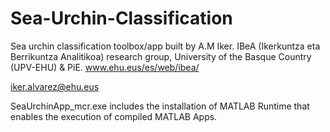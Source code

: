 # Sea-Urchin-Classification
Sea urchin classification toolbox/app built by A.M Iker. IBeA (Ikerkuntza eta Berrikuntza Analitikoa) research group, University of the Basque Country (UPV-EHU) & PiE. www.ehu.eus/es/web/ibea/

iker.alvarez@ehu.eus

SeaUrchinApp_mcr.exe includes the installation of MATLAB Runtime that enables the execution of compiled MATLAB Apps. 
